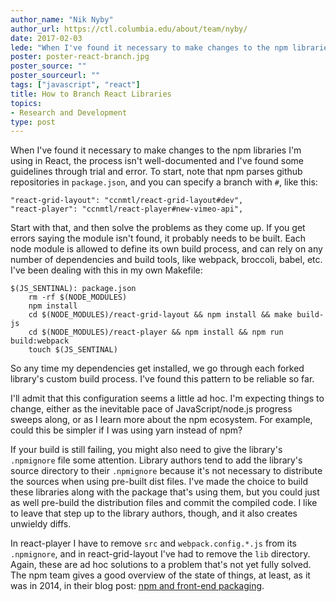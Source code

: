 ```yaml
---
author_name: "Nik Nyby"
author_url: https://ctl.columbia.edu/about/team/nyby/
date: 2017-02-03
lede: "When I've found it necessary to make changes to the npm libraries I'm using in React, the process isn't well-documented and I've found some guidelines through trial and error."
poster: poster-react-branch.jpg
poster_source: ""
poster_sourceurl: ""
tags: ["javascript", "react"]
title: How to Branch React Libraries
topics:
- Research and Development
type: post
---
```


When I've found it necessary to make changes to the npm libraries I'm
using in React, the process isn't well-documented and I've found some
guidelines through trial and error. To start, note that npm parses
github repositories in `package.json`, and you can specify a branch with
`#`, like this:

    "react-grid-layout": "ccnmtl/react-grid-layout#dev",
    "react-player": "ccnmtl/react-player#new-vimeo-api",

Start with that, and then solve the problems as they come up. If you
get errors saying the module isn't found, it probably needs to be
built. Each node module is allowed to define its own build process,
and can rely on any number of dependencies and build tools, like
webpack, broccoli, babel, etc. I've been dealing with this in my own
Makefile:

    $(JS_SENTINAL): package.json
        rm -rf $(NODE_MODULES)
        npm install
        cd $(NODE_MODULES)/react-grid-layout && npm install && make build-js
        cd $(NODE_MODULES)/react-player && npm install && npm run build:webpack
        touch $(JS_SENTINAL)

So any time my dependencies get installed, we go through each forked
library's custom build process. I've found this pattern to be reliable
so far.

I'll admit that this configuration seems a little ad hoc. I'm
expecting things to change, either as the inevitable pace of
JavaScript/node.js progress sweeps along, or as I learn more about the
npm ecosystem. For example, could this be simpler if I was using yarn
instead of npm?

If your build is still failing, you might also need to give the
library's `.npmignore` file some attention. Library authors tend to add
the library's source directory to their `.npmignore` because it's not
necessary to distribute the sources when using pre-built dist
files. I've made the choice to build these libraries along with the
package that's using them, but you could just as well pre-build the
distribution files and commit the compiled code. I like to leave that
step up to the library authors, though, and it also creates unwieldy
diffs.

In react-player I have to remove `src` and `webpack.config.*.js` from its
`.npmignore`, and in react-grid-layout I've had to remove the `lib`
directory. Again, these are ad hoc solutions to a problem that's not
yet fully solved. The npm team gives a good overview of the state of
things, at least, as it was in 2014, in their blog post:
[npm and front-end packaging](http://blog.npmjs.org/post/101775448305/npm-and-front-end-packaging).
